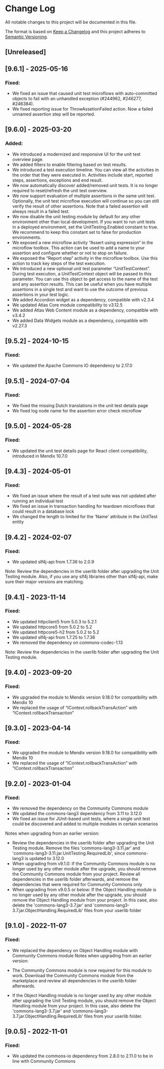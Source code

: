 # Change Log
All notable changes to this project will be documented in this file.

The format is based on [Keep a Changelog](http://keepachangelog.com/) 
and this project adheres to [Semantic Versioning](http://semver.org/).

## [Unreleased]

## [9.6.1] - 2025-05-16

### Fixed:
- We fixed an issue that caused unit test microflows with auto-committed objects to fail with an unhandled exception (#244962, #246277, #246384).
- We fixed reporting issue for ThrowAssetionFailed action. Now a failed unnamed assertion step will be reported.

## [9.6.0] - 2025-03-20

### Added:
- We introduced a modernized and responsive UI for the unit test overview page.
- We added filters to enable filtering based on test results.
- We introduced a test execution timeline. You can view all the activities in the order that they were executed in. Activities include start, reported steps, assertions, exceptions and end result.
- We now automatically discover added/removed unit tests. It is no longer required to reset/refresh the unit test overview.
- We now support evaluation of multiple assertions in the same unit test. Optionally, the unit test microflow execution will continue so you can still verify the result of other assertions. Note that a failed assertion will always result in a failed test.
- We now disable the unit testing module by default for any other environment other than local development. If you want to run unit tests in a deployed environment, set the UnitTesting.Enabled constant to true. We recommend to keep this constant set to false for production environments.
- We exposed a new microflow activity “Assert using expression“ in the microflow toolbox. This action can be used to add a name to your assertion and configure whether or not to stop on failure.
- We exposed the “Report step“ activity in the microflow toolbox. Use this action to track key steps of the test execution.
- We introduced a new optional unit test parameter “UnitTestContext”. During test execution, a UnitTestContext object will be passed to this parameter. You can use this object to get access to the name of the test and any assertion results. This can be useful when you have multiple assertions in a single test and want to use the outcome of previous assertions in your test logic.
- We added Accordion widget as a dependency, compatible with v2.3.4
- We updated Atlas Core module compatibility to v3.12.5
- We added Atlas Web Content module as a dependency, compatible with v3.4.2
- We added Data Widgets module as a dependency, compatible with v2.27.3

## [9.5.2] - 2024-10-15

### Fixed:
- We updated the Apache Commons IO dependency to 2.17.0 

## [9.5.1] - 2024-07-04

### Fixed:
- We fixed the missing Dutch translations in the unit test details page
- We fixed log node name for the assertion error check microflow

## [9.5.0] - 2024-05-28

### Fixed:
- We updated the unit test details page for React client compatibility, introduced in Mendix 10.7.0

## [9.4.3] - 2024-05-01

### Fixed:
- We fixed an issue where the result of a test suite was not updated after running an individual test
- We fixed an issue in transaction handling for teardown microflows that could result in a database lock
- We changed the length to limited for the 'Name' attribute in the UnitTest entity

## [9.4.2] - 2024-02-07

### Fixed:
- We updated slf4j-api from 1.7.36 to 2.0.9

Note: Review the dependencies in the userlib folder after upgrading the Unit Testing module. Also, if you use any slf4j libraries other than slf4j-api, make sure their major versions are matching.

## [9.4.1] - 2023-11-14

### Fixed:
- We updated httpclient5 from 5.0.3 to 5.2.1
- We updated httpcore5 from 5.0.2 to 5.2
- We updated httpcore5-h2 from 5.0.2 to 5.2
- We updated slf4j-api from 1.7.25 to 1.7.36
- We removed the dependency on commons-codec-1.13

Note: Review the dependencies in the userlib folder after upgrading the Unit Testing module.

## [9.4.0] - 2023-09-20

### Fixed:
- We upgraded the module to Mendix version 9.18.0 for compatibility with Mendix 10
- We replaced the usage of “IContext.rollbackTransAction” with “IContext.rollbackTransaction”

## [9.3.0] - 2023-04-14

### Fixed:
- We upgraded the module to Mendix version 9.18.0 for compatibility with Mendix 10
- We replaced the usage of “IContext.rollbackTransAction” with “IContext.rollbackTransaction”

## [9.2.0] - 2023-01-04

### Fixed:
- We removed the dependency on the Community Commons module
- We updated the commons-lang3 dependency from 3.11 to 3.12.0
- We fixed an issue for JUnit-based unit tests, where a single unit test could be discovered and added to multiple modules in certain scenarios

Notes when upgrading from an earlier version:
- Review the dependencies in the userlib folder after upgrading the Unit Testing module. Remove the files 'commons-lang3-3.11.jar' and 'commons-lang3-3.11.jar.UnitTesting.RequiredLib', since commons-lang3 is updated to 3.12.0
- When upgrading from v9.1.0: If the Community Commons module is no longer used by any other module after the upgrade, you should remove the Community Commons module from your project. Review all dependencies in the userlib folder afterwards, and remove the dependencies that were required for Community Commons only
- When upgrading from v9.0.5 or below: If the Object Handling module is no longer used by any other module after the upgrade, you should remove the Object Handling module from your project. In this case, also delete the 'commons-lang3-3.7.jar' and 'commons-lang3-3.7.jar.ObjectHandling.RequiredLib' files from your userlib folder

## [9.1.0] - 2022-11-07

### Fixed:
- We replaced the dependency on Object Handling module with Community Commons module
Notes when upgrading from an earlier version:

- The Community Commons module is now required for this module to work. Download the Community Commons module from the marketplace and review all dependencies in the userlib folder afterwards.
- If the Object Handling module is no longer used by any other module after upgrading the Unit Testing module, you should remove the Object Handling module from your project. In this case, also delete the 'commons-lang3-3.7.jar' and 'commons-lang3-3.7.jar.ObjectHandling.RequiredLib' files from your userlib folder.

## [9.0.5] - 2022-11-01

### Fixed:
- We updated the commons-io dependency from 2.8.0 to 2.11.0 to be in line with Community Commons
